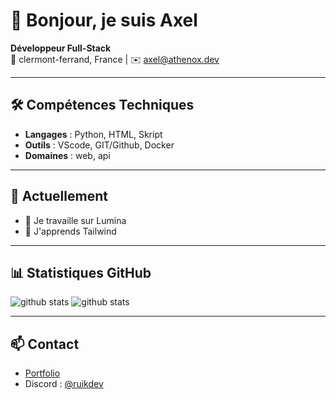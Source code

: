 # 👋 Bonjour, je suis Axel

**Développeur Full-Stack**  
📍 clermont-ferrand, France | ✉️ axel@athenox.dev

---

## 🛠️ **Compétences Techniques**
- **Langages** : Python, HTML, Skript
- **Outils** : VScode, GIT/Github, Docker
- **Domaines** : web, api

---

## 🌱 **Actuellement**
- 🔭 Je travaille sur Lumina
- 🌱 J'apprends Tailwind

---

## 📊 **Statistiques GitHub**
![github stats](https://raw.githubusercontent.com/ruikdev/github-stats/master/generated/overview.svg#gh-dark-mode-only)
![github stats](https://raw.githubusercontent.com/ruikdev/github-stats/master/generated/languages.svg#gh-dark-mode-only)

---

## 📫 **Contact**
- [Portfolio](https://ruikdev.github.io)
- Discord : [@ruikdev](https://discord.com/users/927137288763342868)
